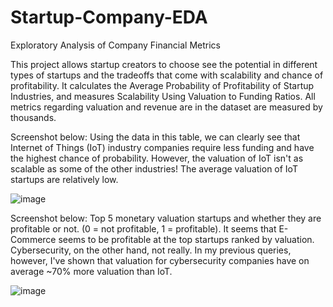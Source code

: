 # Startup-Company-EDA
Exploratory Analysis of Company Financial Metrics

This project allows startup creators to choose see the potential in different types of startups and the tradeoffs that come with scalability and chance of profitability.
It calculates the Average Probability of Profitability of Startup Industries, and measures Scalability Using Valuation to Funding Ratios. All metrics regarding valuation and revenue are in the dataset are measured by thousands.

Screenshot below: 
Using the data in this table, we can clearly see that Internet of Things (IoT) industry companies require less funding and have the highest chance of probability. 
However, the valuation of IoT isn't as scalable as some of the other industries! The average valuation of IoT startups are relatively low.

![image](https://github.com/user-attachments/assets/54e59a0f-c52d-4f12-85c5-094932f5d87a)


Screenshot below:
Top 5 monetary valuation startups and whether they are profitable or not. (0 = not profitable, 1 = profitable).
It seems that E-Commerce seems to be profitable at the top startups ranked by valuation. Cybersecurity, on the other hand, not really. 
In my previous queries, however, I've shown that valuation for cybersecurity companies have on average ~70% more valuation than IoT.

![image](https://github.com/user-attachments/assets/43a0020a-052b-476a-aec0-1de78de17a41)
